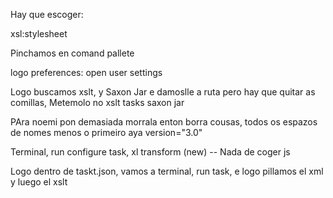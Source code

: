 Hay que escoger:

xsl:stylesheet

Pinchamos en comand pallete

logo preferences: open user settings

Logo buscamos xslt, y Saxon Jar e damoslle a ruta pero hay que quitar as comillas,  Metemolo no xslt tasks saxon jar

PAra noemi pon demasiada morrala enton borra cousas, todos os espazos de nomes menos o primeiro aya version="3.0"

Terminal, run configure task, xl transform (new) -- Nada de coger js

Logo dentro de taskt.json, vamos a terminal, run task, e logo pillamos el xml y luego el xslt


